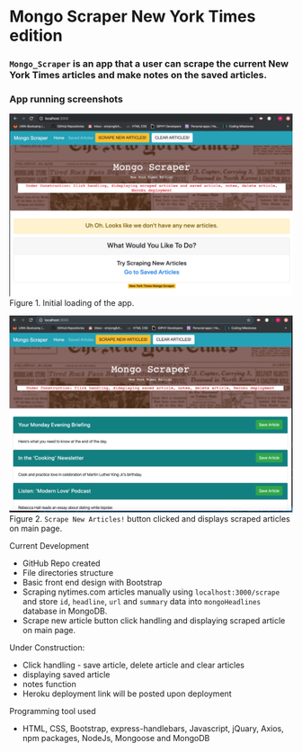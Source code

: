 # Mongo Scraper New York Times edition

### `Mongo_Scraper` is an app that a user can scrape the current New York Times articles and make notes on the saved articles. 

### App running screenshots
![figure1](./public/assets/images/under_construction_2020-01-17.jpg)
Figure 1. Initial loading of the app.

![figure2](./public/assets/images/under_construction_2020-01-20_scraped.jpg)
Figure 2. `Scrape New Articles!` button clicked and displays scraped articles on main page.


Current Development
- GitHub Repo created
- File directories structure
- Basic front end design with Bootstrap
- Scraping nytimes.com articles manually using `localhost:3000/scrape` and store `id`, `headline`, `url` and `summary` data into `mongoHeadlines` database in MongoDB.
- Scrape new article button click handling and displaying scraped article on main page.

Under Construction: 
- Click handling - save article, delete article and clear articles
- displaying saved article
- notes function
- Heroku deployment link will be posted upon deployment

Programming tool used
- HTML, CSS, Bootstrap, express-handlebars, Javascript, jQuary, Axios, npm packages, NodeJs, Mongoose and MongoDB